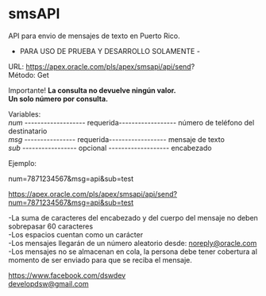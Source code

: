 # smsAPI
API para envio de mensajes de texto en Puerto Rico.

-	PARA USO DE PRUEBA Y DESARROLLO SOLAMENTE     - 

URL: https://apex.oracle.com/pls/apex/smsapi/api/send? <br>
Método: Get

Importante!
<strong> La consulta no devuelve ningún valor. </strong> <br>
<strong> Un solo número por consulta. </strong>


Variables:<br>
*num* ------------------- requerida------------------ número de teléfono del destinatario <br>
*msg* ---------------- requerida------------------ mensaje de texto <br>
*sub* ----------------- opcional ------------------- encabezado  

Ejemplo:  

num=7871234567&msg=api&sub=test

https://apex.oracle.com/pls/apex/smsapi/api/send?num=7871234567&msg=api&sub=test

-La suma de caracteres del encabezado y del cuerpo del mensaje no deben sobrepasar 60 caracteres <br>
-Los espacios cuentan como un carácter <br>
-Los mensajes llegarán de un número aleatorio desde: noreply@oracle.com <br>
-Los mensajes no se almacenan en cola, la persona debe tener cobertura al momento de ser enviado para que se reciba el mensaje.




https://www.facebook.com/dswdev <br>
developdsw@gmail.com

